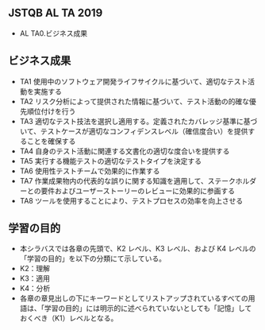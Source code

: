 ## JSTQB AL TA 2019

* AL TA0.ビジネス成果

## ビジネス成果

* TA1 使用中のソフトウェア開発ライフサイクルに基づいて、適切なテスト活動を実施する
* TA2 リスク分析によって提供された情報に基づいて、テスト活動の的確な優先順位付けを行う
* TA3 適切なテスト技法を選択し適用する。定義されたカバレッジ基準に基づいて、テストケースが適切なコンフィデンスレベル（確信度合い）を提供することを確保する
* TA4 自身のテスト活動に関連する文書化の適切な度合いを提供する
* TA5 実行する機能テストの適切なテストタイプを決定する
* TA6 使用性テストチームで効果的に作業する
* TA7 作業成果物内の代表的な誤りに関する知識を適用して、ステークホルダーとの要件およびユーザーストーリーのレビューに効果的に参画する
* TA8 ツールを使用することにより、テストプロセスの効率を向上させる

## 学習の目的

* 本シラバスでは各章の先頭で、K2 レベル、K3 レベル、および K4 レベルの「学習の目的」を以下の分類にて示している。
* K2：理解
* K3：適用
* K4：分析
* 各章の章見出しの下にキーワードとしてリストアップされているすべての用語は、「学習の目的」には明示的に述べられていないとしても「記憶」しておくべき（K1）レベルとなる。
